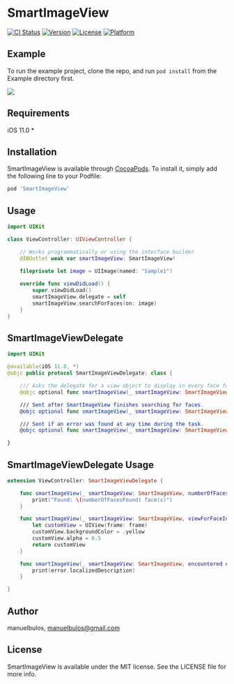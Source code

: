 # SmartImageView

[![CI Status](https://img.shields.io/travis/manuelbulos/SmartImageView.svg?style=flat)](https://travis-ci.org/manuelbulos/SmartImageView)
[![Version](https://img.shields.io/cocoapods/v/SmartImageView.svg?style=flat)](https://cocoapods.org/pods/SmartImageView)
[![License](https://img.shields.io/cocoapods/l/SmartImageView.svg?style=flat)](https://cocoapods.org/pods/SmartImageView)
[![Platform](https://img.shields.io/cocoapods/p/SmartImageView.svg?style=flat)](https://cocoapods.org/pods/SmartImageView)

## Example
To run the example project, clone the repo, and run `pod install` from the Example directory first.

![](http://www.giphy.com/gifs/cI9xp60ulot7b5PRxO)

## Requirements
iOS 11.0 *

## Installation

SmartImageView is available through [CocoaPods](https://cocoapods.org). To install
it, simply add the following line to your Podfile:

```ruby
pod 'SmartImageView'
```

## Usage
```swift
import UIKit

class ViewController: UIViewController {

    // Works programmatically or using the interface builder
    @IBOutlet weak var smartImageView: SmartImageView!
    
    fileprivate let image = UIImage(named: "Sample1")

    override func viewDidLoad() {
        super.viewDidLoad()
        smartImageView.delegate = self
        smartImageView.searchForFaces(on: image)
    }
}
```

## SmartImageViewDelegate
```swift
import UIKit

@available(iOS 11.0, *)
@objc public protocol SmartImageViewDelegate: class {

    /// Asks the delegate for a view object to display in every face found.
    @objc optional func smartImageView(_ smartImageView: SmartImageView, viewForFaceIn frame: CGRect) -> UIView

    /// Sent after SmartImageView finishes searching for faces.
    @objc optional func smartImageView(_ smartImageView: SmartImageView, numberOfFacesFound: Int)

    /// Sent if an error was found at any time during the task.
    @objc optional func smartImageView(_ smartImageView: SmartImageView, encountered error: Error)

}
```

## SmartImageViewDelegate Usage
```swift
extension ViewController: SmartImageViewDelegate {

    func smartImageView(_ smartImageView: SmartImageView, numberOfFacesFound: Int) {
        print("Found: \(numberOfFacesFound) face(s)")
    }

    func smartImageView(_ smartImageView: SmartImageView, viewForFaceIn frame: CGRect) -> UIView {
        let customView = UIView(frame: frame)
        customView.backgroundColor = .yellow
        customView.alpha = 0.5
        return customView
    }

    func smartImageView(_ smartImageView: SmartImageView, encountered error: Error) {
        print(error.localizedDescription)
    }

}
```

## Author

manuelbulos, manuelbulos@gmail.com

## License

SmartImageView is available under the MIT license. See the LICENSE file for more info.
